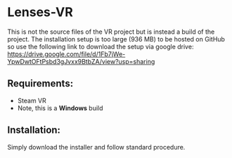 # Lenses-VR
This is not the source files of the VR project but is instead a build of the project. The installation setup is too large (936 MB) to be hosted on GitHub so use the following link to download the setup via google drive:
https://drive.google.com/file/d/1Fb7jWe-YpwDwtOFtPsbd3gJvxx9BtbZA/view?usp=sharing

## Requirements:
* Steam VR
* Note, this is a <b>Windows</b> build

## Installation:
Simply download the installer and follow standard procedure.
